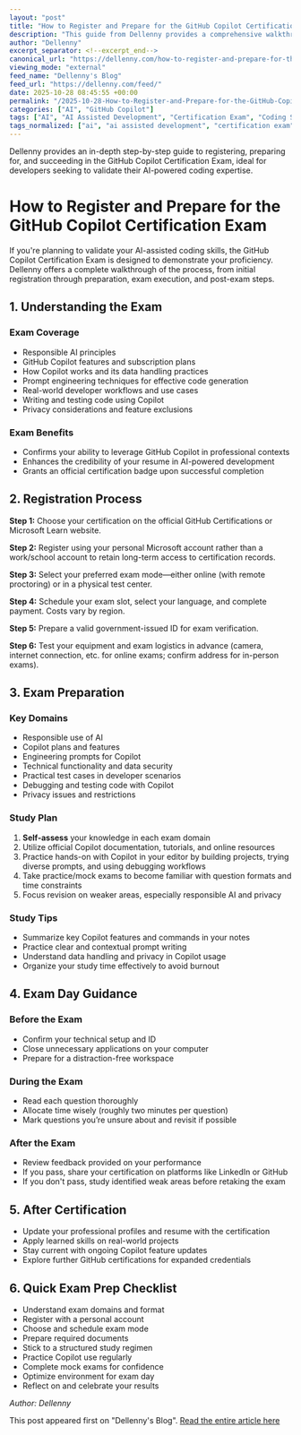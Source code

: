```yaml
---
layout: "post"
title: "How to Register and Prepare for the GitHub Copilot Certification Exam"
description: "This guide from Dellenny provides a comprehensive walkthrough of the GitHub Copilot Certification Exam, covering everything from exam structure and registration steps to targeted study strategies and exam day preparation. Readers will gain clear, actionable tips for validating their GitHub Copilot and AI-powered development skills, including recommended resources and best practices for success before, during, and after the exam."
author: "Dellenny"
excerpt_separator: <!--excerpt_end-->
canonical_url: "https://dellenny.com/how-to-register-and-prepare-for-the-github-copilot-exam-step-by-step-guide/"
viewing_mode: "external"
feed_name: "Dellenny's Blog"
feed_url: "https://dellenny.com/feed/"
date: 2025-10-28 08:45:55 +00:00
permalink: "/2025-10-28-How-to-Register-and-Prepare-for-the-GitHub-Copilot-Certification-Exam.html"
categories: ["AI", "GitHub Copilot"]
tags: ["AI", "AI Assisted Development", "Certification Exam", "Coding Skills", "Copilot Features", "Debugging", "Developer Workflow", "Exam Preparation", "GitHib Copilot", "GitHub Copilot", "GitHub Copilot Certification", "Microsoft Learn", "Posts", "Privacy", "Professional Certification", "Prompt Engineering", "Remote Proctoring", "Responsible AI", "Technical Assessment"]
tags_normalized: ["ai", "ai assisted development", "certification exam", "coding skills", "copilot features", "debugging", "developer workflow", "exam preparation", "githib copilot", "github copilot", "github copilot certification", "microsoft learn", "posts", "privacy", "professional certification", "prompt engineering", "remote proctoring", "responsible ai", "technical assessment"]
---
```


Dellenny provides an in-depth step-by-step guide to registering, preparing for, and succeeding in the GitHub Copilot Certification Exam, ideal for developers seeking to validate their AI-powered coding expertise.<!--excerpt_end-->

# How to Register and Prepare for the GitHub Copilot Certification Exam

If you're planning to validate your AI-assisted coding skills, the GitHub Copilot Certification Exam is designed to demonstrate your proficiency. Dellenny offers a complete walkthrough of the process, from initial registration through preparation, exam execution, and post-exam steps.

## 1. Understanding the Exam

### Exam Coverage

- Responsible AI principles
- GitHub Copilot features and subscription plans
- How Copilot works and its data handling practices
- Prompt engineering techniques for effective code generation
- Real-world developer workflows and use cases
- Writing and testing code using Copilot
- Privacy considerations and feature exclusions

### Exam Benefits

- Confirms your ability to leverage GitHub Copilot in professional contexts
- Enhances the credibility of your resume in AI-powered development
- Grants an official certification badge upon successful completion

## 2. Registration Process

**Step 1:** Choose your certification on the official GitHub Certifications or Microsoft Learn website.

**Step 2:** Register using your personal Microsoft account rather than a work/school account to retain long-term access to certification records.

**Step 3:** Select your preferred exam mode—either online (with remote proctoring) or in a physical test center.

**Step 4:** Schedule your exam slot, select your language, and complete payment. Costs vary by region.

**Step 5:** Prepare a valid government-issued ID for exam verification.

**Step 6:** Test your equipment and exam logistics in advance (camera, internet connection, etc. for online exams; confirm address for in-person exams).

## 3. Exam Preparation

### Key Domains

- Responsible use of AI
- Copilot plans and features
- Engineering prompts for Copilot
- Technical functionality and data security
- Practical test cases in developer scenarios
- Debugging and testing code with Copilot
- Privacy issues and restrictions

### Study Plan

1. **Self-assess** your knowledge in each exam domain
2. Utilize official Copilot documentation, tutorials, and online resources
3. Practice hands-on with Copilot in your editor by building projects, trying diverse prompts, and using debugging workflows
4. Take practice/mock exams to become familiar with question formats and time constraints
5. Focus revision on weaker areas, especially responsible AI and privacy

### Study Tips

- Summarize key Copilot features and commands in your notes
- Practice clear and contextual prompt writing
- Understand data handling and privacy in Copilot usage
- Organize your study time effectively to avoid burnout

## 4. Exam Day Guidance

### Before the Exam

- Confirm your technical setup and ID
- Close unnecessary applications on your computer
- Prepare for a distraction-free workspace

### During the Exam

- Read each question thoroughly
- Allocate time wisely (roughly two minutes per question)
- Mark questions you’re unsure about and revisit if possible

### After the Exam

- Review feedback provided on your performance
- If you pass, share your certification on platforms like LinkedIn or GitHub
- If you don't pass, study identified weak areas before retaking the exam

## 5. After Certification

- Update your professional profiles and resume with the certification
- Apply learned skills on real-world projects
- Stay current with ongoing Copilot feature updates
- Explore further GitHub certifications for expanded credentials

## 6. Quick Exam Prep Checklist

- Understand exam domains and format
- Register with a personal account
- Choose and schedule exam mode
- Prepare required documents
- Stick to a structured study regimen
- Practice Copilot use regularly
- Complete mock exams for confidence
- Optimize environment for exam day
- Reflect on and celebrate your results

*Author: Dellenny*

This post appeared first on "Dellenny's Blog". [Read the entire article here](https://dellenny.com/how-to-register-and-prepare-for-the-github-copilot-exam-step-by-step-guide/)
